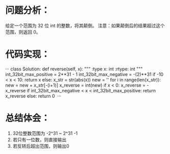 # 问题分析： 
  给定一个范围为 32 位 int 的整数，将其颠倒。
  注意：如果颠倒后的结果超过这个范围，则返回 0。

# 代码实现：

···
  class Solution:
    def reverse(self, x):
        """
        :type x: int
        :rtype: int
        """
        int_32bit_max_positive = 2**31 - 1
        int_32bit_max_negative = -(2)**31
        if  -10 < x < 10:
            return x
        else:
            x_str = str(abs(x))
            new = ''
            for i in range(len(x_str)):
                new = new + x_str[-(i+1)]
            x_reverse = int(new)
            if x < 0:
                x_reverse = -x_reverse
            if int_32bit_max_negative < x < int_32bit_max_positive:
                return x_reverse
            else:
                return 0
  ···

# 总结体会：
  1. 32位整数范围为 -2^31 ~ 2^31 -1
  2. 若只有一位数，则直接输出
  3. 若反转后超出范围，则输出0
